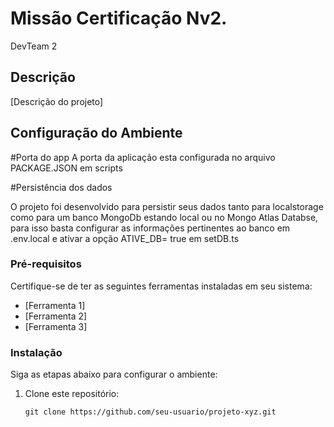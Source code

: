 # Missão Certificação Nv2.

DevTeam 2

## Descrição
[Descrição do projeto]

## Configuração do Ambiente
   
   #Porta do app
    A porta da aplicação esta configurada no arquivo
    PACKAGE.JSON em scripts



   #Persistência dos dados

   O projeto foi desenvolvido para persistir seus dados tanto para localstorage como para um banco MongoDb estando local ou no Mongo Atlas Databse, para isso basta configurar as informações pertinentes ao banco em .env.local e ativar a opção ATIVE_DB= true em setDB.ts

    
### Pré-requisitos
Certifique-se de ter as seguintes ferramentas instaladas em seu sistema:
- [Ferramenta 1]
- [Ferramenta 2]
- [Ferramenta 3]

### Instalação
Siga as etapas abaixo para configurar o ambiente:

1. Clone este repositório:
   ```shell
   git clone https://github.com/seu-usuario/projeto-xyz.git
